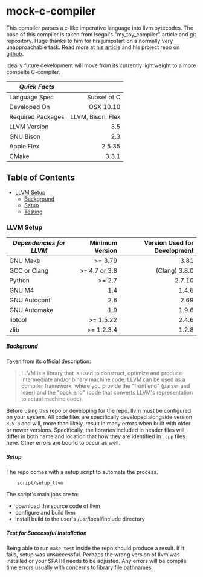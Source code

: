 # mock-c-compiler

This compiler parses a c-like imperative language into llvm bytecodes. The base of this compiler is taken from lsegal's "my_toy_compiler" article and git repository. Huge thanks to him for his jumpstart on a normally very unapproachable task. Read more at [his article](http://gnuu.org/2009/09/18/writing-your-own-toy-compiler/) and his project repo on [github](https://github.com/lsegal/my_toy_compiler). 

Ideally future development will move from its currently lightweight to a more compelte C-compiler.

| *Quick Facts*     |                   |
|-------------------|------------------:|
| Language Spec     |       Subset of C |
| Developed On      |         OSX 10.10 |
| Required Packages | LLVM, Bison, Flex |
| LLVM Version      |               3.5 |
| GNU Bison         |               2.3 |
| Apple Flex        |            2.5.35 |
| CMake             |             3.3.1 |

## Table of Contents

* [LLVM Setup](#LLVM-Setup)
  * [Background](#Background)
  * [Setup](#Setup)
  * [Testing](#Testing)

### LLVM Setup

| *Dependencies for LLVM*    | Minimum Version  | Version Used for Development |
|----------------------------|-----------------:|-----------------------------:|
| GNU Make                   |        >= 3.79   |                        3.81  |
| GCC or Clang               |    >= 4.7 or 3.8 |               (Clang) 3.8.0  |
| Python                     |        >= 2.7    |                      2.7.10  |
| GNU M4                     |           1.4    |                       1.4.6  |
| GNU Autoconf               |           2.6    |                        2.69  |
| GNU Automake               |           1.9    |                       1.9.6  |
| libtool                    |       >= 1.5.22  |                       2.4.6  |
| zlib                       |       >= 1.2.3.4 |                       1.2.8  |

##### Background
Taken from its official description:

  > LLVM is a library that is used to construct, optimize and produce intermediate and/or binary machine code. LLVM can be used as a compiler framework, where you provide the "front end" (parser and lexer) and the "back end" (code that converts LLVM's representation to actual machine code).

Before using this repo or developing for the repo, llvm must be configured on your system. All code files are specifically developed alongside version `3.5.0` and will, more than likely, result in many errors when built with older or newer versions. Specifically, the libraries included in header files will differ in both name and location that how they are identified in `.cpp` files here. Other errors are bound to occur as well.

##### Setup
The repo comes with a setup script to automate the process.

        script/setup_llvm

 The script's main jobs are to:
  * download the source code of llvm
  * configure and build llvm
  * install build to the user's /usr/local/include directory

##### Test for Successful Installation

Being able to run `make test` inside the repo should produce a result. If it fails, setup was unsuccessful. Perhaps the wrong version of llvm was installed or your $PATH needs to be adjusted. Any errors will be compile time errors usually with concerns to library file pathnames.

